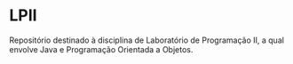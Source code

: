 # LPII
Repositório destinado à disciplina de Laboratório de Programação II, a qual envolve Java e Programação Orientada a Objetos.
